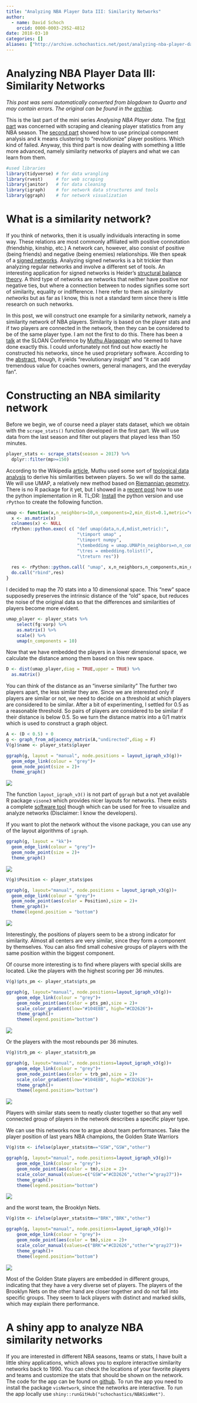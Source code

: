 ```yaml
---
title: "Analyzing NBA Player Data III: Similarity Networks"
author:
  - name: David Schoch
    orcid: 0000-0003-2952-4812
date: 2018-03-10
categories: []
aliases: ["http://archive.schochastics.net/post/analyzing-nba-player-data-iii-similarity-networks/"]
---
```


# Analyzing NBA Player Data III: Similarity Networks

*This post was semi automatically converted from blogdown to Quarto and may contain errors. The original can be found in the [archive](http://archive.schochastics.net/post/analyzing-nba-player-data-iii-similarity-networks/).*


This is the last part of the mini series *Analysing NBA Player data*.
The [first
part](http://blog.schochastics.net/post/analyzing-nba-player-data-i-getting-data/)
was concerned with scraping and cleaning player statistics from any NBA
season. The [second
part](http://blog.schochastics.net/post/analyzing-nba-player-data-ii-clustering/)
showed how to use principal component analysis and k means clustering to
“revolutionize” player positions. Which kind of failed. Anyway, this
third part is now dealing with something a little more advanced, namely
similarity networks of players and what we can learn from them.

``` r
#used libraries
library(tidyverse) # for data wrangling
library(rvest)     # for web scraping
library(janitor)   # for data cleaning
library(igraph)    # for network data structures and tools
library(ggraph)    # for network visualization
```

# What is a similarity network?

If you think of networks, then it is usually individuals interacting in
some way. These relations are most commonly affiliated with positive
connotation (friendship, kinship, etc.) A network can, however, also
consist of positive (being friends) and negative (being enemies)
relationships. We then speak of a [signed
networks](https://en.wikipedia.org/wiki/Signed_graph). Analyzing signed
networks is a bit trickier than analyzing regular networks and involve a
different set of tools. An interesting application for signed networks
is Heider’s [structural balance
theory](https://en.wikipedia.org/wiki/Balance_theory). A third type of
networks are networks that neither have positive nor negative ties, but
where a connection between to nodes signifies some sort of similarity,
equality or indifference. I here refer to them as *similarity networks*
but as far as I know, this is not a standard term since there is little
research on such networks.

In this post, we will construct one example for a similarity network,
namely a similarity network of NBA players. Similarity is based on the
player stats and if two players are connected in the network, then they
can be considered to be of the same player type. I am not the first to
do this. There has been a
[talk](http://www.sloansportsconference.com/wp-content/uploads/2012/03/Alagappan-Muthu-EOSMarch2012PPT.pdf)
at the SLOAN Conference by [Muthu
Alagappan](https://en.wikipedia.org/wiki/Muthu_Alagappan) who seemed to
have done exactly this. I could unfortunately not find out how exactly
he constructed his networks, since he used proprietary software.
According to the
[abstract](http://www.sloansportsconference.com/content/the-13-nba-positions-using-topology-to-identify-the-different-types-of-players/),
though, it yields “revolutionary insight” and “it can add tremendous
value for coaches owners, general managers, and the everyday fan”.

# Constructing an NBA similarity network

Before we begin, we of course need a player stats dataset, which we
obtain with the `scrape_stats()` function developed in the first part.
We will use data from the last season and filter out players that played
less than 150 minutes.

``` r
player_stats <- scrape_stats(season = 2017) %>% 
  dplyr::filter(mp>=150)
```

According to the Wikipedia
[article](https://en.wikipedia.org/wiki/Muthu_Alagappan), Muthu used
some sort of [tpological data
analysis](https://en.wikipedia.org/wiki/Topological_data_analysis) to
derive his similarities between players. So we will do the same. We will
use UMAP, a relatively new method based on [Riemannian
geometry](https://en.wikipedia.org/wiki/Riemannian_geometry). There is
no R package for it yet, but I showed in a [recent
post](http://blog.schochastics.net/post/using-umap-in-r-with-rpython/)
how to use the python implementation in R. TL;DR:
[Install](https://github.com/lmcinnes/umap) the python version and use
`rPython` to create the following function.

``` r
umap <- function(x,n_neighbors=10,n_components=2,min_dist=0.1,metric="euclidean"){
  x <- as.matrix(x)
  colnames(x) <- NULL
  rPython::python.exec( c( "def umap(data,n,d,mdist,metric):",
                           "\timport umap" ,
                           "\timport numpy",
                           "\tembedding = umap.UMAP(n_neighbors=n,n_components=d,min_dist=mdist,metric=metric).fit_transform(data)",
                           "\tres = embedding.tolist()",
                           "\treturn res"))
  
  res <- rPython::python.call( "umap", x,n_neighbors,n_components,min_dist,metric)
  do.call("rbind",res)
}
```

I decided to map the 70 stats into a 10 dimensional space. This “new”
space supposedly preserves the intrinsic distance of the “old” space,
but reduces the noise of the original data so that the differences and
similarities of players become more evident.

``` r
umap_player <- player_stats %>% 
    select(fg:vorp) %>%
    as.matrix() %>% 
    scale() %>% 
    umap(n_components = 10)
```

Now that we have embedded the players in a lower dimensional space, we
calculate the distance among them based on this new space.

``` r
D <- dist(umap_player,diag = TRUE,upper = TRUE) %>% 
  as.matrix()
```

You can think of the distance as an “inverse similarity” The further two
players apart, the less similar they are. Since we are interested only
if players are similar or not, we need to decide on a threshold at which
players are considered to be similar. After a bit of experimenting, I
settled for 0.5 as a reasonable threshold. So pairs of players are
considered to be similar if their distance is below 0.5. So we turn the
distance matrix into a 0/1 matrix which is used to construct a graph
object.

``` r
A <- (D < 0.5) + 0
g <- graph_from_adjacency_matrix(A,"undirected",diag = F)
V(g)$name <- player_stats$player
```

``` r
ggraph(g, layout = "manual", node.positions = layout_igraph_v3(g))+
  geom_edge_link(colour = "grey")+
  geom_node_point(size = 2)+
  theme_graph()
```

![](simnet-plot-1.png)

The function `layout_igraph_v3()` is not part of `ggraph` but a not yet
available R package `visone3` which provides nicer layouts for networks.
There exists a complete [software tool](http://visone.info/) though
which can be used for free to visualize and analyze networks
(Disclaimer: I know the developers).

If you want to plot the network without the visone package, you can use
any of the layout algorithms of `igraph`.

``` r
ggraph(g, layout = "kk")+
  geom_edge_link(colour = "grey")+
  geom_node_point(size = 2)+
  theme_graph()
```

![](simnet-plot-kk-1.png)

``` r
V(g)$Position <- player_stats$pos

ggraph(g, layout="manual", node.positions = layout_igraph_v3(g))+
  geom_edge_link(colour = "grey")+
  geom_node_point(aes(color = Position),size = 2)+
  theme_graph()+
  theme(legend.position = "bottom")
```

![](simnet-pos-plot-1.png)

Interestingly, the positions of players seem to be a strong indicator
for similarity. Almost all centers are very similar, since they form a
component by themselves. You can also find small cohesive groups of
players with the same position within the biggest component.

Of course more interesting is to find where players with special skills
are located. Like the players with the highest scoring per 36 minutes.

``` r
V(g)$pts_pm <- player_stats$pts_pm

ggraph(g, layout="manual", node.positions=layout_igraph_v3(g))+
    geom_edge_link(colour = "grey")+
    geom_node_point(aes(color = pts_pm),size = 2)+
    scale_color_gradient(low="#104E8B", high="#CD2626")+
    theme_graph()+
    theme(legend.position="bottom")
```

![](simnet-pts-1.png)

Or the players with the most rebounds per 36 minutes.

``` r
V(g)$trb_pm <- player_stats$trb_pm

ggraph(g, layout="manual", node.positions=layout_igraph_v3(g))+
    geom_edge_link(colour = "grey")+
    geom_node_point(aes(color = trb_pm),size = 2)+
    scale_color_gradient(low="#104E8B", high="#CD2626")+
    theme_graph()+
    theme(legend.position="bottom")
```

![](simnet-trb-1.png)

Players with similar stats seem to neatly cluster together so that any
well connected group of players in the network describes a specific
player type.

We can use this networks now to argue about team performances. Take the
player position of last years NBA champions, the Golden State Warriors

``` r
V(g)$tm <- ifelse(player_stats$tm=="GSW","GSW","other")

ggraph(g, layout="manual", node.positions=layout_igraph_v3(g))+
    geom_edge_link(colour = "grey")+
    geom_node_point(aes(color = tm),size = 2)+
    scale_color_manual(values=c("GSW"="#CD2626","other"="gray27"))+
    theme_graph()+
    theme(legend.position="bottom")
```

![](simnet-gsw-1.png)

and the worst team, the Brooklyn Nets.

``` r
V(g)$tm <- ifelse(player_stats$tm=="BRK","BRK","other")

ggraph(g, layout="manual", node.positions=layout_igraph_v3(g))+
    geom_edge_link(colour = "grey")+
    geom_node_point(aes(color = tm),size = 2)+
    scale_color_manual(values=c("BRK"="#CD2626","other"="gray27"))+
    theme_graph()+
    theme(legend.position="bottom")
```

![](simnet-brk-1.png)

Most of the Golden State players are embedded in different groups,
indicating that they have a very diverse set of players. The players of
the Brooklyn Nets on the other hand are closer together and do not fall
into specific groups. They seem to lack players with distinct and marked
skills, which may explain there performance.

# A shiny app to analyze NBA similarity networks

If you are interested in different NBA seasons, teams or stats, I have
built a little shiny applications, which allows you to explore
interactive similarity networks back to 1990. You can check the
locations of your favorite players and teams and customize the stats
that should be shown on the network. The code for the app can be found
on [github](https://github.com/schochastics/NBASimNet). To run the app
you need to install the package `visNetwork`, since the networks are
interactive. To run the app locally use
`shiny::runGitHub("schochastics/NBASimNet")`.

